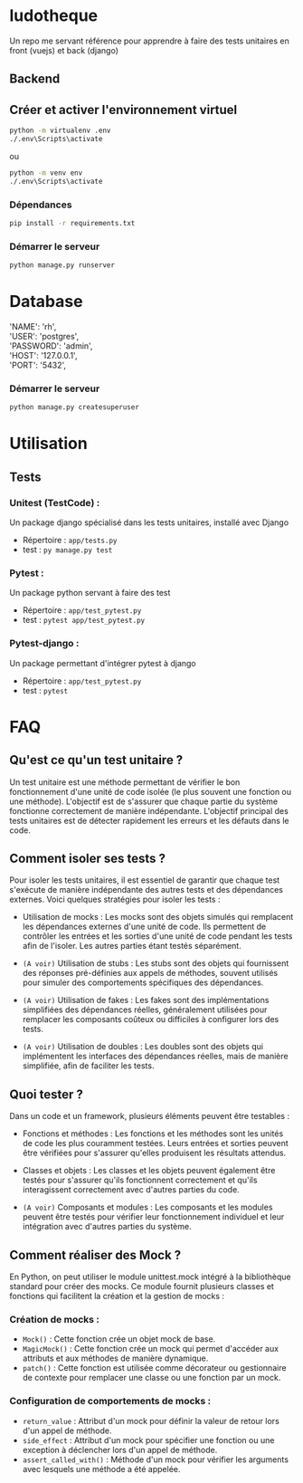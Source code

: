 # ludotheque

Un repo me servant référence pour apprendre à faire des tests unitaires en front (vuejs) et back (django)

## Backend
 
## Créer et activer l'environnement virtuel

```sh
python -m virtualenv .env
./.env\Scripts\activate
```

ou

```sh
python -m venv env
./.env\Scripts\activate
```


### Dépendances
```sh
pip install -r requirements.txt
```

### Démarrer le serveur
```sh
python manage.py runserver
```


# Database

'NAME': 'rh',  
'USER': 'postgres',  
'PASSWORD': 'admin',  
'HOST': '127.0.0.1',  
'PORT': '5432',

### Démarrer le serveur
```sh
python manage.py createsuperuser
```


# Utilisation

## Tests

### Unitest (TestCode) :

Un package django spécialisé dans les tests unitaires, installé avec Django
- Répertoire : `app/tests.py`
- test : `py manage.py test`

### Pytest :

Un package python servant à faire des test
- Répertoire : `app/test_pytest.py`
- test : `pytest app/test_pytest.py`

### Pytest-django :

Un package permettant d'intégrer pytest à django
- Répertoire : `app/test_pytest.py`
- test : `pytest`

# FAQ

## Qu'est ce qu'un test unitaire ?

Un test unitaire est une méthode permettant de vérifier le bon fonctionnement d'une unité de code isolée (le plus souvent une fonction ou une méthode). L'objectif est de s'assurer que chaque partie du système fonctionne correctement de manière indépendante. L'objectif principal des tests unitaires est de détecter rapidement les erreurs et les défauts dans le code.

## Comment isoler ses tests ?

Pour isoler les tests unitaires, il est essentiel de garantir que chaque test s'exécute de manière indépendante des autres tests et des dépendances externes. Voici quelques stratégies pour isoler les tests :

- Utilisation de mocks : Les mocks sont des objets simulés qui remplacent les dépendances externes d'une unité de code. Ils permettent de contrôler les entrées et les sorties d'une unité de code pendant les tests afin de l'isoler. Les autres parties étant testés séparément.

- `(A voir)` Utilisation de stubs : Les stubs sont des objets qui fournissent des réponses pré-définies aux appels de méthodes, souvent utilisés pour simuler des comportements spécifiques des dépendances.

- `(A voir)` Utilisation de fakes : Les fakes sont des implémentations simplifiées des dépendances réelles, généralement utilisées pour remplacer les composants coûteux ou difficiles à configurer lors des tests.

- `(A voir)` Utilisation de doubles : Les doubles sont des objets qui implémentent les interfaces des dépendances réelles, mais de manière simplifiée, afin de faciliter les tests.

## Quoi tester ?

Dans un code et un framework, plusieurs éléments peuvent être testables :

- Fonctions et méthodes : Les fonctions et les méthodes sont les unités de code les plus couramment testées. Leurs entrées et sorties peuvent être vérifiées pour s'assurer qu'elles produisent les résultats attendus.

- Classes et objets : Les classes et les objets peuvent également être testés pour s'assurer qu'ils fonctionnent correctement et qu'ils interagissent correctement avec d'autres parties du code.

- `(A voir)` Composants et modules : Les composants et les modules peuvent être testés pour vérifier leur fonctionnement individuel et leur intégration avec d'autres parties du système.

## Comment réaliser des Mock ?

En Python, on peut utiliser le module unittest.mock intégré à la bibliothèque standard pour créer des mocks. Ce module fournit plusieurs classes et fonctions qui facilitent la création et la gestion de mocks : 

### Création de mocks :

- `Mock()` : Cette fonction crée un objet mock de base.
- `MagicMock()` : Cette fonction crée un mock qui permet d'accéder aux attributs et aux méthodes de manière dynamique.
- `patch()` : Cette fonction est utilisée comme décorateur ou gestionnaire de contexte pour remplacer une classe ou une fonction par un mock.


### Configuration de comportements de mocks :

- `return_value` : Attribut d'un mock pour définir la valeur de retour lors d'un appel de méthode.
- `side_effect` : Attribut d'un mock pour spécifier une fonction ou une exception à déclencher lors d'un appel de méthode.
- `assert_called_with()` : Méthode d'un mock pour vérifier les arguments avec lesquels une méthode a été appelée.
